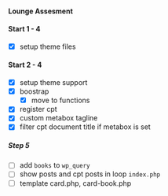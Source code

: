 #### Lounge Assesment

#### Start 1 - 4 
- [x] setup theme files

#### Start 2 - 4
- [x] setup theme support
- [x] boostrap 
  - [x] move to functions 
- [x] register cpt
- [x] custom metabox tagline
- [x] filter cpt document title if metabox is set

##### Step 5
- [ ] add `books` to `wp_query`
- [ ] show posts and cpt posts in loop `index.php`
- [ ] template card.php, card-book.php